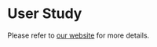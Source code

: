 # User Study

Please refer to [our website](https://sites.google.com/view/ifixuserstudy) for more details.

